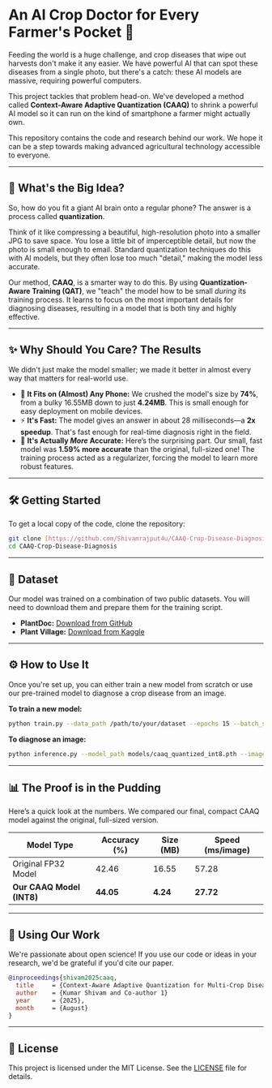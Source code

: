 # An AI Crop Doctor for Every Farmer's Pocket 🌱

 Feeding the world is a huge challenge, and crop diseases that wipe out harvests don't make it any easier. We have powerful AI that can spot these diseases from a single photo, but there's a catch: these AI models are massive, requiring powerful computers.

This project tackles that problem head-on. We've developed a method called **Context-Aware Adaptive Quantization (CAAQ)** to shrink a powerful AI model so it can run on the kind of smartphone a farmer might actually own.

This repository contains the code and research behind our work. We hope it can be a step towards making advanced agricultural technology accessible to everyone.

---
## 🧠 What's the Big Idea?

So, how do you fit a giant AI brain onto a regular phone? The answer is a process called **quantization**.

Think of it like compressing a beautiful, high-resolution photo into a smaller JPG to save space. You lose a little bit of imperceptible detail, but now the photo is small enough to email. Standard quantization techniques do this with AI models, but they often lose too much "detail," making the model less accurate.

Our method, **CAAQ**, is a smarter way to do this. By using **Quantization-Aware Training (QAT)**, we "teach" the model how to be small *during* its training process. It learns to focus on the most important details for diagnosing diseases, resulting in a model that is both tiny and highly effective.

---
## ✨ Why Should You Care? The Results

We didn't just make the model smaller; we made it better in almost every way that matters for real-world use.

* 📱 **It Fits on (Almost) Any Phone:** We crushed the model's size by **74%**, from a bulky 16.55MB down to just **4.24MB**. This is small enough for easy deployment on mobile devices.
* ⚡ **It's Fast:** The model gives an answer in about 28 milliseconds—a **2x speedup**. That's fast enough for real-time diagnosis right in the field.
* 🎯 **It's Actually *More* Accurate:** Here’s the surprising part. Our small, fast model was **1.59% more accurate** than the original, full-sized one! The training process acted as a regularizer, forcing the model to learn more robust features.

---
## 🛠️ Getting Started

To get a local copy of the code, clone the repository:
```bash
git clone [https://github.com/Shivamrajput4u/CAAQ-Crop-Disease-Diagnosis.git](https://github.com/Shivamrajput4u/CAAQ-Crop-Disease-Diagnosis.git)
cd CAAQ-Crop-Disease-Diagnosis
```

---
## 💾 Dataset

Our model was trained on a combination of two public datasets. You will need to download them and prepare them for the training script.

* **PlantDoc:** [Download from GitHub](https://github.com/pratikkayal/PlantDoc-Object-Detection-Dataset)
* **Plant Village:** [Download from Kaggle](https://www.kaggle.com/datasets/vipoooool/new-plant-diseases-dataset)

---
## ⚙️ How to Use It

Once you're set up, you can either train a new model from scratch or use our pre-trained model to diagnose a crop disease from an image.

**To train a new model:**
```bash
python train.py --data_path /path/to/your/dataset --epochs 15 --batch_size 32
```

**To diagnose an image:**
```bash
python inference.py --model_path models/caaq_quantized_int8.pth --image_path /path/to/your/image.jpg
```

---
## 📊 The Proof is in the Pudding

Here’s a quick look at the numbers. We compared our final, compact CAAQ model against the original, full-sized version.

| Model Type                | Accuracy (%) | Size (MB) | Speed (ms/image) |
|---------------------------|--------------|-----------|------------------|
| Original FP32 Model       | 42.46        | 16.55     | 57.28            |
| **Our CAAQ Model (INT8)** | **44.05** | **4.24** | **27.72** |

---
## 📄 Using Our Work

We're passionate about open science! If you use our code or ideas in your research, we'd be grateful if you'd cite our paper.
```bibtex
@inproceedings{shivam2025caaq,
  title     = {Context-Aware Adaptive Quantization for Multi-Crop Disease Diagnosis: An Extension of Similarity-Preserving Quantization},
  author    = {Kumar Shivam and Co-author 1}
  year      = {2025},
  month     = {August}
}
```

---
## 📜 License

This project is licensed under the MIT License. See the [LICENSE](LICENSE) file for details.

